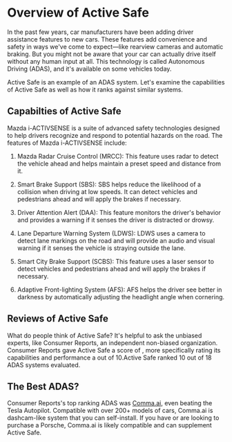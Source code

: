 # Overview of Active Safe

In the past few years, car manufacturers have been adding driver assistance features to new cars. These features add convenience and safety in ways we've come to expect—like rearview cameras and automatic braking. But you might not be aware that your car can actually drive itself without any human input at all. This technology is called Autonomous Driving (ADAS), and it's available on some vehicles today.

Active Safe is an example of an ADAS system. Let's examine the capabilities of Active Safe as well as how it ranks against similar systems.

## Capabilties of Active Safe

Mazda i-ACTIVSENSE is a suite of advanced safety technologies designed to help drivers recognize and respond to potential hazards on the road. The features of Mazda i-ACTIVSENSE include: 

1. Mazda Radar Cruise Control (MRCC): This feature uses radar to detect the vehicle ahead and helps maintain a preset speed and distance from it. 

2. Smart Brake Support (SBS): SBS helps reduce the likelihood of a collision when driving at low speeds. It can detect vehicles and pedestrians ahead and will apply the brakes if necessary. 

3. Driver Attention Alert (DAA): This feature monitors the driver&#39;s behavior and provides a warning if it senses the driver is distracted or drowsy. 

4. Lane Departure Warning System (LDWS): LDWS uses a camera to detect lane markings on the road and will provide an audio and visual warning if it senses the vehicle is straying outside the lane. 

5. Smart City Brake Support (SCBS): This feature uses a laser sensor to detect vehicles and pedestrians ahead and will apply the brakes if necessary. 

6. Adaptive Front-lighting System (AFS): AFS helps the driver see better in darkness by automatically adjusting the headlight angle when cornering.

## Reviews of Active Safe
What do people think of Active Safe? It's helpful to ask the unbiased experts, like Consumer Reports, an independent non-biased organization. Consumer Reports gave Active Safe a score of , more specifically rating its capabilities and performance a  out of 10.Active Safe ranked 10 out of 18 ADAS systems evaluated.

## The Best ADAS?
Consumer Reports's top ranking ADAS was [Comma.ai](https://comma.ai?utm_medium=ref&utm_source=jwith&utm_campaign=), even beating the Tesla Autopilot. Compatible with over 200+ models of cars, Comma.ai is dashcam-like system that you can self-install. If you have or are looking to purchase a Porsche, Comma.ai is likely compatible and can supplement Active Safe. 

